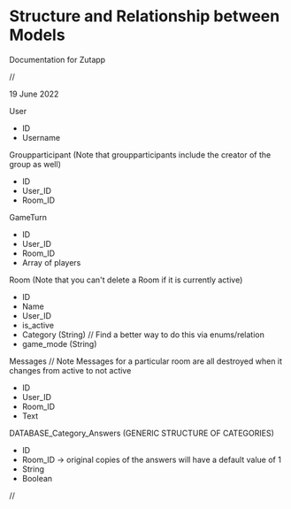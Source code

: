 # Structure and Relationship between Models
Documentation for Zutapp

//

19 June 2022

User
- ID
- Username

Groupparticipant (Note that groupparticipants include the creator of the group as well)
- ID
- User_ID
- Room_ID

GameTurn
- ID
- User_ID
- Room_ID
- Array of players

Room (Note that you can't delete a Room if it is currently active)
- ID
- Name
- User_ID
- is_active
- Category (String) // Find a better way to do this via enums/relation
- game_mode (String)

Messages // Note Messages for a particular room are all destroyed when it changes from active to not active
- ID
- User_ID
- Room_ID
- Text

DATABASE_Category_Answers (GENERIC STRUCTURE OF CATEGORIES)
- ID
- Room_ID -> original copies of the answers will have a default value of 1
- String
- Boolean

//